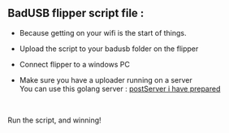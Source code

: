 BadUSB flipper script file :
----

- Because getting on your wifi is the start of things.  

- Upload the script to your badusb folder on the flipper  

- Connect flipper to a windows PC  

- Make sure you have a uploader running on a server  
  You can use this golang server : [postServer i have prepared](https://github.com/mexersus/flipperme/tree/main/linux/golang/postServer)  
  
  </br>

Run the script, and winning!
